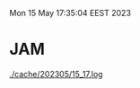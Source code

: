 Mon 15 May 17:35:04 EEST 2023
# JAM
<a href='./cache/202305/15_17.log'>./cache/202305/15_17.log</a>

